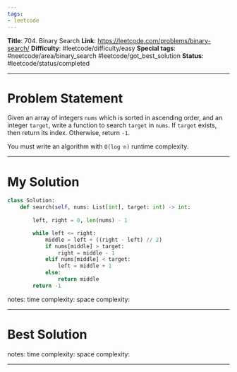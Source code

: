```yaml
---
tags:
- leetcode
---
```

**Title**: 704. Binary Search
**Link**: https://leetcode.com/problems/binary-search/
**Difficulty**: #leetcode/difficulty/easy 
**Special tags**: #neetcode/area/binary_search #leetcode/got_best_solution 
**Status**: #leetcode/status/completed  

---
# Problem Statement
Given an array of integers `nums` which is sorted in ascending order, and an integer `target`, write a function to search `target` in `nums`. If `target` exists, then return its index. Otherwise, return `-1`.

You must write an algorithm with `O(log n)` runtime complexity.

---
# My Solution
```python
class Solution:
    def search(self, nums: List[int], target: int) -> int:
        
        left, right = 0, len(nums) - 1

        while left <= right:
            middle = left + ((right - left) // 2)
            if nums[middle] > target:
                right = middle - 1
            elif nums[middle] < target:
                left = middle + 1
            else:
                return middle
        return -1
```
notes: 
time complexity: 
space complexity: 

---
# Best Solution

notes: 
time complexity: 
space complexity: 

---

